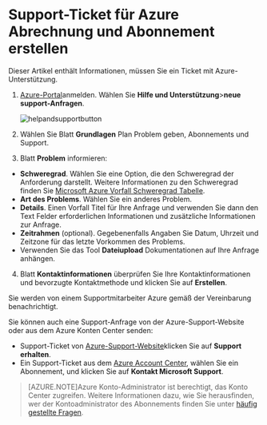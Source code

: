 <properties
    pageTitle="Support-Ticket für Azure Abrechnung und Abonnement erstellen | Microsoft Azure"
    description="Beschreibt das Support-Ticket für Azure Abrechnung und Abonnement erstellen"
    services=""
    documentationCenter=""
    authors="genlin"
    manager="mbaldwin"
    editor=""
    tags="billing"
    />

<tags
    ms.service="billing"
    ms.workload="na"
    ms.tgt_pltfrm="na"
    ms.devlang="na"
    ms.topic="article"
    ms.date="08/24/2016"
    ms.author="genli"/>

# <a name="how-to-create-a-support-ticket-for-azure-billing-and-subscription-issues"></a>Support-Ticket für Azure Abrechnung und Abonnement erstellen
Dieser Artikel enthält Informationen, müssen Sie ein Ticket mit Azure-Unterstützung.

1. [Azure-Portal](https://portal.azure.com/)anmelden. Wählen Sie **Hilfe und Unterstützung**>**neue support-Anfragen**.

    ![helpandsupportbutton](./media/billing-how-to-create-billing-support-ticket/helpandsupport.png)
2. Wählen Sie Blatt **Grundlagen** Plan Problem geben, Abonnements und Support.
3. Blatt **Problem** informieren:

 * **Schweregrad**. Wählen Sie eine Option, die den Schweregrad der Anforderung darstellt. Weitere Informationen zu den Schweregrad finden Sie [Microsoft Azure Vorfall Schweregrad Tabelle](http://support.microsoft.com/gp/AzureSevDetails).
 * **Art des Problems**. Wählen Sie ein anderes Problem.
 * **Details**. Einen Vorfall Titel für Ihre Anfrage und verwenden Sie dann den Text Felder erforderlichen Informationen und zusätzliche Informationen zur Anfrage.
 * **Zeitrahmen** (optional). Gegebenenfalls Angaben Sie Datum, Uhrzeit und Zeitzone für das letzte Vorkommen des Problems.
 * Verwenden Sie das Tool **Dateiupload** Dokumentationen auf Ihre Anfrage anhängen.
4. Blatt **Kontaktinformationen** überprüfen Sie Ihre Kontaktinformationen und bevorzugte Kontaktmethode und klicken Sie auf **Erstellen**.

Sie werden von einem Supportmitarbeiter Azure gemäß der Vereinbarung benachrichtigt.

Sie können auch eine Support-Anfrage von der Azure-Support-Website oder aus dem Azure Konten Center senden:

 * Support-Ticket von [Azure-Support-Website](https://azure.microsoft.com/support/options/)klicken Sie auf **Support erhalten**.
 * Ein Support-Ticket aus dem [Azure Account Center](https://account.windowsazure.com/Subscriptions), wählen Sie ein Abonnement, und klicken Sie auf **Kontakt Microsoft Support**.

 >[AZURE.NOTE]Azure Konto-Administrator ist berechtigt, das Konto Center zugreifen. Weitere Informationen dazu, wie Sie herausfinden, wer der Kontoadministrator des Abonnements finden Sie unter [häufig gestellte Fragen](billing-subscription-transfer.md#faq).
